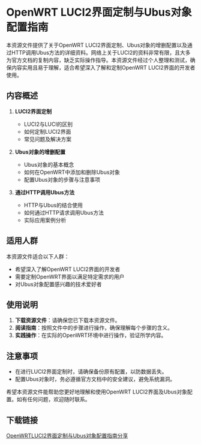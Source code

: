 # OpenWRT LUCI2界面定制与Ubus对象配置指南

本资源文件提供了关于OpenWRT LUCI2界面定制、Ubus对象的增删配置以及通过HTTP调用Ubus方法的详细资料。网络上关于LUCI2的资料非常有限，且大多为官方文档的复制内容，缺乏实际操作指导。本资源文件经过个人整理和测试，确保内容实用且易于理解，适合希望深入了解和定制OpenWRT LUCI2界面的开发者使用。

## 内容概述

1. **LUCI2界面定制**
   - LUCI2与LUCI的区别
   - 如何定制LUCI2界面
   - 常见问题及解决方案

2. **Ubus对象的增删配置**
   - Ubus对象的基本概念
   - 如何在OpenWRT中添加和删除Ubus对象
   - 配置Ubus对象的步骤与注意事项

3. **通过HTTP调用Ubus方法**
   - HTTP与Ubus的结合使用
   - 如何通过HTTP请求调用Ubus方法
   - 实际应用案例分析

## 适用人群

本资源文件适合以下人群：

- 希望深入了解OpenWRT LUCI2界面的开发者
- 需要定制OpenWRT界面以满足特定需求的用户
- 对Ubus对象配置感兴趣的技术爱好者

## 使用说明

1. **下载资源文件**：请确保您已下载本资源文件。
2. **阅读指南**：按照文件中的步骤进行操作，确保理解每个步骤的含义。
3. **实践操作**：在实际的OpenWRT环境中进行操作，验证所学内容。

## 注意事项

- 在进行LUCI2界面定制时，请确保备份原有配置，以防数据丢失。
- 配置Ubus对象时，务必遵循官方文档中的安全建议，避免系统漏洞。

希望本资源文件能帮助您更好地理解和使用OpenWRT LUCI2界面及Ubus对象配置。如有任何问题，欢迎随时联系。

## 下载链接

[OpenWRTLUCI2界面定制与Ubus对象配置指南分享](https://pan.quark.cn/s/0cb4790e77fb)
